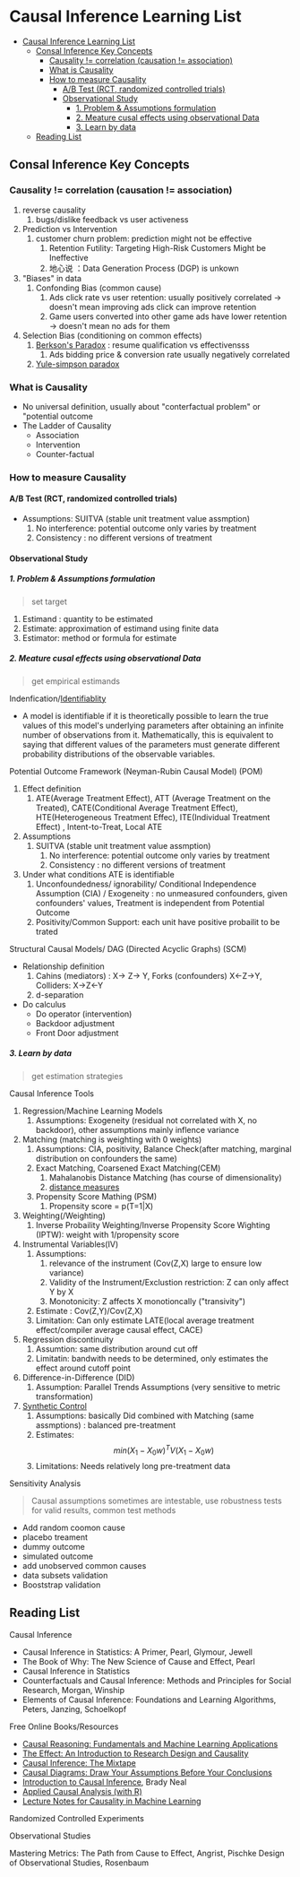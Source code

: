 # Causal Inference Learning List

- [Causal Inference Learning List](#causal-inference-learning-list)
  - [Consal Inference Key Concepts](#consal-inference-key-concepts)
    - [Causality != correlation (causation != association)](#causality--correlation-causation--association)
    - [What is Causality](#what-is-causality)
    - [How to measure Causality](#how-to-measure-causality)
      - [A/B Test (RCT, randomized controlled trials)](#ab-test-rct-randomized-controlled-trials)
      - [Observational Study](#observational-study)
        - [1. Problem \& Assumptions formulation](#1-problem--assumptions-formulation)
        - [2. Meature cusal effects using observational Data](#2-meature-cusal-effects-using-observational-data)
        - [3. Learn by data](#3-learn-by-data)
  - [Reading List](#reading-list)

## Consal Inference Key Concepts

### Causality != correlation (causation != association)

1. reverse causality
    1. bugs/dislike feedback vs user activeness
2. Prediction vs Intervention
   1. customer churn problem: prediction might not be effective
      1. Retention Futility: Targeting High-Risk Customers Might be Ineffective
      2. 地心说 ：Data Generation Process (DGP) is unkown
3. "Biases" in data
   1. Confonding Bias (common cause)
      1. Ads click rate vs user retention: usually positively correlated -> doesn't mean improving ads click can improve retention
      2. Game users converted into other game ads have lower retention -> doesn't mean no ads for them
4. Selection Bias (conditioning on common effects)
   1. [Berkson's Paradox](https://en.wikipedia.org/wiki/Berkson%27s_paradox) : resume qualification vs effectivensss
      1. Ads bidding price & conversion rate usually negatively correlated
   2. [Yule-simpson paradox](https://en.wikipedia.org/wiki/Simpson%27s_paradox)

### What is Causality

- No universal definition, usually about "conterfactual problem" or "potential outcome
- The Ladder of Causality
  - Association
  - Intervention
  - Counter-factual

### How to measure Causality

#### A/B Test (RCT, randomized controlled trials)

- Assumptions: SUITVA (stable unit treatment value assmption)
   1. No interference: potential outcome only varies by treatment
   2. Consistency : no different versions of treatment

#### Observational Study

##### 1. Problem & Assumptions formulation  

> set target

1. Estimand : quantity to be estimated
2. Estimate: approximation of estimand using finite data
3. Estimator: method or formula for estimate

##### 2. Meature cusal effects using observational Data

> get empirical estimands

Indenfication/[Identifiablity](https://en.wikipedia.org/wiki/Identifiability)

- A model is identifiable if it is theoretically possible to learn the true values of this model's underlying parameters after obtaining an infinite number of observations from it. Mathematically, this is equivalent to saying that different values of the parameters must generate different probability distributions of the observable variables.
  
Potential Outcome Framework (Neyman-Rubin Causal Model) (POM)

 1. Effect definition
    1. ATE(Average Treatment Effect), ATT (Average Treatment on the Treated), CATE(Conditional Average Treatment Effect), HTE(Heterogeneous Treatment Effec), ITE(Individual Treatment Effect) , Intent-to-Treat, Local ATE
 2. Assumptions
    1. SUITVA (stable unit treatment value assmption)
       1. No interference: potential outcome only varies by treatment
       2. Consistency : no different versions of treatment
 3. Under what conditions ATE is identifiable
    1. Unconfoundedness/ ignorability/ Conditional Independence Assumption (CIA) / Exogeneity : no unmeasured confounders, given confounders' values, Treatment is independent from Potential Outcome
    2. Positivity/Common Support: each unit have positive probailit to be trated

Structural Causal Models/ DAG (Directed Acyclic Graphs) (SCM)

- Relationship definition
   1. Cahins (mediators) : X-> Z-> Y, Forks (confounders) X<-Z->Y, Colliders: X->Z<-Y
   2. d-separation
- Do calculus
  - Do operator (intervention)
  - Backdoor adjustment
  - Front Door adjustment

##### 3. Learn by data

> get estimation strategies

Causal Inference Tools

1. Regression/Machine Learning Models
   1. Assumptions: Exogeneity (residual not correlated with X, no backdoor), other assumptions mainly inflence variance
2. Matching (matching is weighting with 0 weights)
   1. Assumptions: CIA, positivity, Balance Check(after matching, marginal distribution on confounders the same)
   2. Exact Matching, Coarsened Exact Matching(CEM)
      1. Mahalanobis Distance Matching (has course of dimensionality)
      2. [distance measures](https://en.wikipedia.org/wiki/Statistical_distance)
   3. Propensity Score Mathing (PSM)
      1. Propensity score = p(T=1|X)
3. Weighting(/Weighting)
   1. Inverse Probaility Weighting/Inverse Propensity Score Wighting (IPTW): weight with 1/propensity score
4. Instrumental Variables(IV)
   1. Assumptions:
      1. relevance of the instrument (Cov(Z,X) large to ensure low variance)
      2. Validity of the Instrument/Exclustion restriction: Z can only affect Y by X
      3. Monotonicity: Z affects X monotioncally ("transivity")
   2. Estimate : Cov(Z,Y)/Cov(Z,X)
   3. Limitation: Can only estimate LATE(local average treatment effect/compiler average causal effect, CACE)
5. Regression discontinuity
   1. Assumtion: same distribution around cut off
   2. Limitatin: bandwith needs to be determined, only estimates the effect around cutoff point
6. Difference-in-Difference (DID)
    1. Assumption: Parallel Trends Assumptions (very sensitive to metric transformation)
7. [Synthetic Control](https://en.wikipedia.org/wiki/Synthetic_control_method)
   1. Assumptions: basically Did combined with Matching (same assmptions) : balanced pre-treatment
   2. Estimates: $$min(X_1 - X_0 w) ^ T V (X_1 - X_0w)$$
   3. Limitations: Needs relatively long pre-treatment data

Sensitivity Analysis

> Causal assumptions sometimes are intestable, use robustness tests for valid results, common test methods

- Add random coomon cause
- placebo treament
- dummy outcome
- simulated outcome
- add unobserved common causes
- data subsets validation
- Booststrap validation

## Reading List

Causal Inference

- Causal Inference in Statistics: A Primer, Pearl, Glymour, Jewell
- The Book of Why: The New Science of Cause and Effect, Pearl
- Causal Inference in Statistics
- Counterfactuals and Causal Inference: Methods and Principles for Social Research, Morgan, Winship
- Elements of Causal Inference: Foundations and Learning Algorithms, Peters, Janzing, Schoelkopf

Free Online Books/Resources

- [Causal Reasoning: Fundamentals and Machine Learning Applications](https://causalinference.gitlab.io/book/)
- [The Effect: An Introduction to Research Design and Causality](https://theeffectbook.net/)
- [Causal Inference: The Mixtape](https://mixtape.scunning.com/introduction.html)
- [Causal Diagrams: Draw Your Assumptions Before Your Conclusions](https://www.edx.org/course/causal-diagrams-draw-your-assumptions-before-your)
- [Introduction to Causal Inference](https://www.bradyneal.com/causal-inference-course), Brady Neal
- [Applied Causal Analysis (with R)](https://bookdown.org/paul/applied-causal-analysis/)
- [Lecture Notes for Causality in Machine Learning](https://bookdown.org/robertness/causalml/docs/)

Randomized Controlled Experiments

Observational Studies

Mastering Metrics: The Path from Cause to Effect, Angrist, Pischke
Design of Observational Studies, Rosenbaum